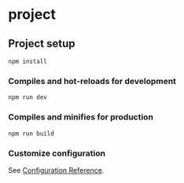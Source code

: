 # project

## Project setup
```
npm install
```

### Compiles and hot-reloads for development
```
npm run dev
```

### Compiles and minifies for production
```
npm run build
```



### Customize configuration
See [Configuration Reference](https://cli.vuejs.org/config/).
